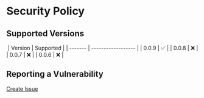 # Security Policy

## Supported Versions

​
| Version | Supported |
| ------- | ------------------ |
| 0.0.9 | :white_check_mark: |
| 0.0.8 | :x: |
| 0.0.7 | :x: |
| 0.0.6 | :x: |
​

## Reporting a Vulnerability

[Create Issue](https://github.com/gregoranders/nodejs-upload-asset/issues/new?labels=bug&template=bug_report.md&title=Security+Issue)
